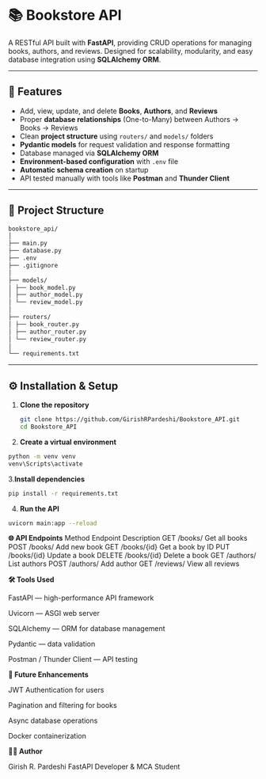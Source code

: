 # 📚 Bookstore API  

A RESTful API built with **FastAPI**, providing CRUD operations for managing books, authors, and reviews. Designed for scalability, modularity, and easy database integration using **SQLAlchemy ORM**.

---

## 🚀 Features
- Add, view, update, and delete **Books**, **Authors**, and **Reviews**  
- Proper **database relationships** (One-to-Many) between Authors → Books → Reviews  
- Clean **project structure** using `routers/` and `models/` folders  
- **Pydantic models** for request validation and response formatting  
- Database managed via **SQLAlchemy ORM**  
- **Environment-based configuration** with `.env` file  
- **Automatic schema creation** on startup  
- API tested manually with tools like **Postman** and **Thunder Client**

---

## 🧩 Project Structure
```bash
bookstore_api/
│
├── main.py
├── database.py
├── .env
├── .gitignore
│
├── models/
│ ├── book_model.py
│ ├── author_model.py
│ └── review_model.py
│
├── routers/
│ ├── book_router.py
│ ├── author_router.py
│ └── review_router.py
│
└── requirements.txt
```

---

## ⚙️ Installation & Setup

1. **Clone the repository**
   ```bash
   git clone https://github.com/GirishRPardeshi/Bookstore_API.git
   cd Bookstore_API


2. **Create a virtual environment**
 ```bash
 python -m venv venv
 venv\Scripts\activate
```

3.**Install dependencies**
```bash
pip install -r requirements.txt
```

4. **Run the API**
```bash
uvicorn main:app --reload
```
**🌐 API Endpoints**
Method	Endpoint	Description
GET	/books/	Get all books
POST	/books/	Add new book
GET	/books/{id}	Get a book by ID
PUT	/books/{id}	Update a book
DELETE	/books/{id}	Delete a book
GET	/authors/	List authors
POST	/authors/	Add author
GET	/reviews/	View all reviews

**🛠️ Tools Used**

FastAPI — high-performance API framework

Uvicorn — ASGI web server

SQLAlchemy — ORM for database management

Pydantic — data validation

Postman / Thunder Client — API testing

**📖 Future Enhancements**

JWT Authentication for users

Pagination and filtering for books

Async database operations

Docker containerization

**👨‍💻 Author**

Girish R. Pardeshi
FastAPI Developer & MCA Student
